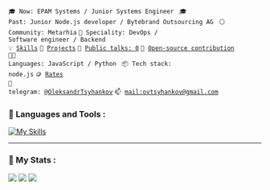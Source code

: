 <code>🎓 Now: EPAM Systems / Junior Systems Engineer </code>
<code>🎓 Past: Junior Node.js developer / Bytebrand Outsourcing AG </code>
<code>⚪ Community: Metarhia</code>
<code>👷 Speciality: DevOps / Software engineer / Backend</code><br>
<code>💡 [Skills](SKILLS.md)</code>
<code>🧻 [Projects](PROJECTS.md)</code>
<code>📢 [Public talks: 0](TALKS.md)</code>
<code>👀 [Open-source contribution](CONTRIBUTION.md)</code><br>
<code>🧑‍💻 Languages: JavaScript / Python </code>
<code>📦 Tech stack: node.js</code>
<code>🪙 [Rates](RATES.md)</code><br>
<code>💬 telegram: [@OleksandrTsyhankov](https://telegram.me/OleksandrTsyhankov)</code>
<code>📫 [mail:ovtsyhankov@gmail.com](mailto:ovtsyhankov@gmail.com)</code>

### :bell: Languages and Tools :

[![My Skills](https://skillicons.dev/icons?i=ansible,bash,docker,gcp,git,gitlab,js,jenkins,linux,nodejs,postman,powershell,py,vscode)](https://skillicons.dev)

----

### :bell: My Stats :
![](http://github-profile-summary-cards.vercel.app/api/cards/profile-details?username=OleksandrTsyhankov&theme=github_dark)
![](http://github-profile-summary-cards.vercel.app/api/cards/stats?username=OleksandrTsyhankov&theme=github_dark)
![](http://github-profile-summary-cards.vercel.app/api/cards/productive-time?username=OleksandrTsyhankov&theme=github_dark)

